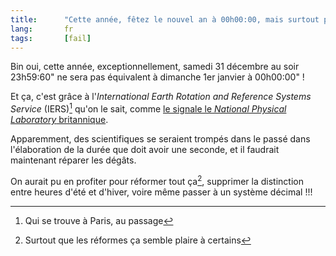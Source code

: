 ```yaml
--- 
title:      "Cette année, fêtez le nouvel an à 00h00:00, mais surtout pas à 23h59:60 !" 
lang:       fr 
tags:       [fail]
---
```


Bin oui, cette année, exceptionnellement, samedi 31 décembre au soir 23h59:60" ne sera pas équivalent à dimanche 1er janvier à 00h00:00" !

Et ça, c'est grâce à l'*International Earth Rotation and Reference Systems Service* (IERS)[^1] qu'on le sait, comme [le signale le *National Physical Laboratory* britannique](http://www.npl.co.uk/time/leap_second.html).

Apparemment, des scientifiques se seraient trompés dans le passé dans l'élaboration de la durée que doit avoir une seconde, et il faudrait maintenant réparer les dégâts.

On aurait pu en profiter pour réformer tout ça[^2], supprimer la distinction entre heures d'été et d'hiver, voire même passer à un système décimal !!!

[^1]: Qui se trouve à Paris, au passage

[^2]: Surtout que les réformes ça semble plaire à certains
